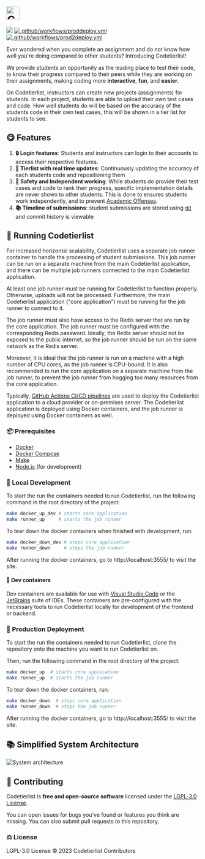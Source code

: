 <h1><picture>
  <source media="(prefers-color-scheme: dark)" srcset="https://i.imgur.com/NMaJcsy.png">
  <source media="(prefers-color-scheme: light)" srcset="https://i.imgur.com/BthpMZh.png">
  <img alt="Codetierlist" src="https://i.imgur.com/BthpMZh.png" height="34">
</picture></h1>

<a href="https://codeclimate.com/repos/65c59dd3da642979ffce97af/maintainability"><img src="https://api.codeclimate.com/v1/badges/91584b095b8e1ad9a134/maintainability" /></a> [![.github/workflows/proddeploy.yml](https://github.com/codetierlist/codetierlist/actions/workflows/proddeploy.yml/badge.svg)](https://github.com/codetierlist/codetierlist/actions/workflows/proddeploy.yml) [![.github/workflows/prod2deploy.yml](https://github.com/codetierlist/codetierlist/actions/workflows/prod2deploy.yml/badge.svg)](https://github.com/codetierlist/codetierlist/actions/workflows/prod2deploy.yml)

Ever wondered when you complete an assignment and do not know how well you're
doing compared to other students? Introducing Codetierlist!

We provide students an opportunity as the leading place to test
their code, to know their progress compared to their peers while they
are working on their assignments, making coding more **interactive**, **fun**,
and **easier**.

On Codetierlist, instructors can create new projects (assignments) for students.
In each project, students are able to upload their own test cases and code. How
well students do will be based on the accuracy of the students code in their
own test cases, this will be shown in a tier list for students to see.

## 😋 Features

1. **🔒 Login features**: Students and instructors can login to their accounts to access their respective features.
2. **🥇 Tierlist with real time updates**: Continuously updating the accuracy of each students code and repositioning them
3. **🤫 Safety and Independent working**: While students do provide their test cases and code to rank their progress, specific
   implementation details are never shown to other students. This is done to ensures students work independently, and to prevent
   [Academic Offenses](https://www.utm.utoronto.ca/academic-integrity/students/sanctions).
4. **📚 Timeline of submissions**: student submissions are stored using [git](https://git-scm.com/) and commit history is viewable

## 👟 Running Codetierlist

For increased horizontal scalability, Codetierlist uses a separate job runner container to handle the processing of student submissions.
This job runner can be run on a separate machine from the main Codetierlist application, and there can be multiple
job runners connected to the main Codetierlist application.

At least one job runner must be running for Codetierlist to function properly. Otherwise, uploads will not be
processed. Furthermore, the main Codetierlist application ("core application") must be running for the job runner to connect to it.

The job runner must also have access to the Redis server that are run by the core application. The job runner must be configured
with the corresponding Redis password. Ideally, the Redis server should not be exposed to the public internet, so the job runner
should be run on the same network as the Redis server.

Moreover, it is ideal that the job runner is run on a machine with a high number of CPU cores, as the job runner is CPU-bound.
It is also recommended to run the core application on a separate machine from the job runner, to prevent the job runner from
hogging too many resources from the core application.

Typically, [GitHub Actions CI/CD pipelines](./.github/workflows) are used to deploy the Codetierlist application to a cloud provider
or on-premises server. The Codetierlist application is deployed using Docker containers, and the job runner is deployed using
Docker containers as well.

### 📦 Prerequisites

- [Docker](https://www.docker.com/)
- [Docker Compose](https://docs.docker.com/compose/)
- [Make](https://www.gnu.org/software/make/)
- [Node.js](https://nodejs.org/en/) (for development)

### 💼 Local Development

To start the run the containers needed to run Codetierlist, run the following command in the root directory of the project:

```bash
make docker_up_dev # starts core application
make runner_up     # starts the job runner
```

To tear down the docker containers when finished with development, run:

```bash
make docker_down_dev # stops core application
make runner_down     # stops the job runner
```

After running the docker containers, go to http://localhost:3555/ to visit the site.

#### 🚢 Dev containers

Dev containers are available for use with [Visual Studio Code](https://code.visualstudio.com/) or
the [JetBrains](https://www.jetbrains.com/) suite of IDEs. These containers are pre-configured with the
necessary tools to run Codetierlist locally for development of the frontend or backend.

### 🚀 Production Deployment

To start the run the containers needed to run Codetierlist, clone the repository onto the machine you want to run Codetierlist on.

Then, run the following command in the root directory of the project:

```bash
make docker_up  # starts core application
make runner_up  # starts the job runner
```

To tear down the docker containers, run:

```bash
make docker_down  # stops core application
make runner_down  # stops the job runner
```

After running the docker containers, go to http://localhost:3555/ to visit the site.

## 📚 Simplified System Architecture

![System architecture](https://i.imgur.com/4mcN2Su.png)

## 💪 Contributing

Codetierlist is **free and open-source software** licensed under the
[LGPL-3.0 License](https://www.gnu.org/licenses/lgpl-3.0.en.html).

You can open issues for bugs you've found or features you think are missing.
You can also submit pull requests to this repository.

### ⚖️ License

LGPL-3.0 License © 2023 Codetierlist Contributors

